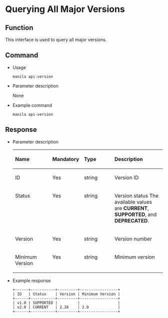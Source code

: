 # Querying All Major Versions<a name="EN-US_TOPIC_0090581228"></a>

## Function<a name="section28874420153615"></a>

This interface is used to query all major versions.

## Command<a name="section44378387153615"></a>

-   Usage

    ```
    manila api-version
    ```

-   Parameter description

    None

-   Example command

    ```
    manila api-version
    ```


## Response<a name="section35893912153615"></a>

-   Parameter description

    <a name="table26732828153619"></a>
    <table><thead align="left"><tr id="row38219268153619"><th class="cellrowborder" valign="top" width="26.12261226122612%" id="mcps1.1.5.1.1"><p id="p8753016153619"><a name="p8753016153619"></a><a name="p8753016153619"></a>Name</p>
    </th>
    <th class="cellrowborder" valign="top" width="16.861686168616863%" id="mcps1.1.5.1.2"><p id="p37905659153619"><a name="p37905659153619"></a><a name="p37905659153619"></a>Mandatory</p>
    </th>
    <th class="cellrowborder" valign="top" width="21.802180218021803%" id="mcps1.1.5.1.3"><p id="p50459576153619"><a name="p50459576153619"></a><a name="p50459576153619"></a>Type</p>
    </th>
    <th class="cellrowborder" valign="top" width="35.21352135213521%" id="mcps1.1.5.1.4"><p id="p60693845153619"><a name="p60693845153619"></a><a name="p60693845153619"></a>Description</p>
    </th>
    </tr>
    </thead>
    <tbody><tr id="row17254394153619"><td class="cellrowborder" valign="top" width="26.12261226122612%" headers="mcps1.1.5.1.1 "><p id="p55428688153619"><a name="p55428688153619"></a><a name="p55428688153619"></a>ID</p>
    </td>
    <td class="cellrowborder" valign="top" width="16.861686168616863%" headers="mcps1.1.5.1.2 "><p id="p60538750153619"><a name="p60538750153619"></a><a name="p60538750153619"></a>Yes</p>
    </td>
    <td class="cellrowborder" valign="top" width="21.802180218021803%" headers="mcps1.1.5.1.3 "><p id="p4691757153619"><a name="p4691757153619"></a><a name="p4691757153619"></a>string</p>
    </td>
    <td class="cellrowborder" valign="top" width="35.21352135213521%" headers="mcps1.1.5.1.4 "><p id="p44488069153619"><a name="p44488069153619"></a><a name="p44488069153619"></a>Version ID</p>
    </td>
    </tr>
    <tr id="row64848303153619"><td class="cellrowborder" valign="top" width="26.12261226122612%" headers="mcps1.1.5.1.1 "><p id="p18221206153619"><a name="p18221206153619"></a><a name="p18221206153619"></a>Status</p>
    </td>
    <td class="cellrowborder" valign="top" width="16.861686168616863%" headers="mcps1.1.5.1.2 "><p id="p66631610153619"><a name="p66631610153619"></a><a name="p66631610153619"></a>Yes</p>
    </td>
    <td class="cellrowborder" valign="top" width="21.802180218021803%" headers="mcps1.1.5.1.3 "><p id="p41171302142119"><a name="p41171302142119"></a><a name="p41171302142119"></a>string</p>
    </td>
    <td class="cellrowborder" valign="top" width="35.21352135213521%" headers="mcps1.1.5.1.4 "><p id="p4444221514210"><a name="p4444221514210"></a><a name="p4444221514210"></a>Version status The available values are <strong id="b126537594535"><a name="b126537594535"></a><a name="b126537594535"></a>CURRENT</strong>, <strong id="b6140143155415"><a name="b6140143155415"></a><a name="b6140143155415"></a>SUPPORTED</strong>, and <strong id="b4821209115415"><a name="b4821209115415"></a><a name="b4821209115415"></a>DEPRECATED</strong>.</p>
    </td>
    </tr>
    <tr id="row56583452143557"><td class="cellrowborder" valign="top" width="26.12261226122612%" headers="mcps1.1.5.1.1 "><p id="p19856909143557"><a name="p19856909143557"></a><a name="p19856909143557"></a>Version</p>
    </td>
    <td class="cellrowborder" valign="top" width="16.861686168616863%" headers="mcps1.1.5.1.2 "><p id="p64905798143557"><a name="p64905798143557"></a><a name="p64905798143557"></a>Yes</p>
    </td>
    <td class="cellrowborder" valign="top" width="21.802180218021803%" headers="mcps1.1.5.1.3 "><p id="p29457285143623"><a name="p29457285143623"></a><a name="p29457285143623"></a>string</p>
    </td>
    <td class="cellrowborder" valign="top" width="35.21352135213521%" headers="mcps1.1.5.1.4 "><p id="p41204659143557"><a name="p41204659143557"></a><a name="p41204659143557"></a>Version number</p>
    </td>
    </tr>
    <tr id="row4662971614361"><td class="cellrowborder" valign="top" width="26.12261226122612%" headers="mcps1.1.5.1.1 "><p id="p1891066914361"><a name="p1891066914361"></a><a name="p1891066914361"></a>Minimum Version</p>
    </td>
    <td class="cellrowborder" valign="top" width="16.861686168616863%" headers="mcps1.1.5.1.2 "><p id="p5536919014361"><a name="p5536919014361"></a><a name="p5536919014361"></a>Yes</p>
    </td>
    <td class="cellrowborder" valign="top" width="21.802180218021803%" headers="mcps1.1.5.1.3 "><p id="p33449951143625"><a name="p33449951143625"></a><a name="p33449951143625"></a>string</p>
    </td>
    <td class="cellrowborder" valign="top" width="35.21352135213521%" headers="mcps1.1.5.1.4 "><p id="p1697487314361"><a name="p1697487314361"></a><a name="p1697487314361"></a>Minimum version</p>
    </td>
    </tr>
    </tbody>
    </table>


-   Example response

    ```
    +------+-----------+---------+-----------------+
    | ID   | Status    | Version | Minimum Version |
    +------+-----------+---------+-----------------+
    | v1.0 | SUPPORTED |         |                 |
    | v2.0 | CURRENT   | 2.28    | 2.0             |
    +------+-----------+---------+-----------------+
    ```


